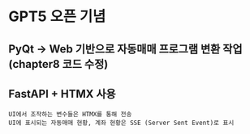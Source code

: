 # GPT5 오픈 기념 

## PyQt -> Web 기반으로 자동매매 프로그램 변환 작업 (chapter8 코드 수정)

## FastAPI + HTMX 사용
    UI에서 조작하는 변수들은 HTMX를 통해 전송
    UI에 표시되는 자동매매 현황, 계좌 현황은 SSE (Server Sent Event)로 표시

